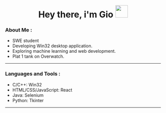   <h1 align="center">Hey there, i'm Gio <img src="https://media.giphy.com/media/hvRJCLFzcasrR4ia7z/giphy.gif" width="40"></h1>

### About Me :

- SWE student
- Developing Win32 desktop application.
- Exploring machine learning and web development.
- Plat 1 tank on Overwatch.
---

### Languages and Tools :
  - C/C++: Win32
  - HTML/CSS/JavaScript: React
  - Java: Selenium
  - Python: Tkinter
---
